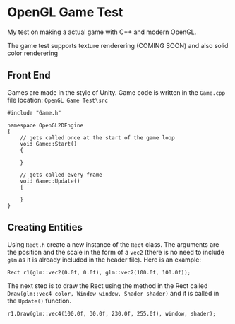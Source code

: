 # OpenGL Game Test
My test on making a actual game with C++ and modern OpenGL.

The game test supports texture renderering (COMING SOON) and also solid color renderering

## Front End
Games are made in the style of Unity.
Game code is written in the `Game.cpp` file location: `OpenGL Game Test\src`
```
#include "Game.h"

namespace OpenGL2DEngine
{
	// gets called once at the start of the game loop
	void Game::Start()
	{

	}

	// gets called every frame
	void Game::Update()
	{

	}
}
```

## Creating Entities
Using `Rect.h` create a new instance of the `Rect` class. The arguments are the position and the scale in the form of a `vec2` (there is no need to include `glm` as it is already included in the header file).
Here is an example:
```
Rect r1(glm::vec2(0.0f, 0.0f), glm::vec2(100.0f, 100.0f));
```

The next step is to draw the Rect using the method in the Rect called `Draw(glm::vec4 color, Window window, Shader shader)` and it is called in the `Update()` function.
```
r1.Draw(glm::vec4(100.0f, 30.0f, 230.0f, 255.0f), window, shader);
```
